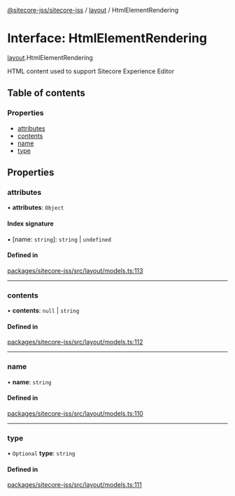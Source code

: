 [@sitecore-jss/sitecore-jss](../README.md) / [layout](../modules/layout.md) / HtmlElementRendering

# Interface: HtmlElementRendering

[layout](../modules/layout.md).HtmlElementRendering

HTML content used to support Sitecore Experience Editor

## Table of contents

### Properties

- [attributes](layout.HtmlElementRendering.md#attributes)
- [contents](layout.HtmlElementRendering.md#contents)
- [name](layout.HtmlElementRendering.md#name)
- [type](layout.HtmlElementRendering.md#type)

## Properties

### attributes

• **attributes**: `Object`

#### Index signature

▪ [name: `string`]: `string` \| `undefined`

#### Defined in

[packages/sitecore-jss/src/layout/models.ts:113](https://github.com/Sitecore/jss/blob/61a0c5a54/packages/sitecore-jss/src/layout/models.ts#L113)

___

### contents

• **contents**: ``null`` \| `string`

#### Defined in

[packages/sitecore-jss/src/layout/models.ts:112](https://github.com/Sitecore/jss/blob/61a0c5a54/packages/sitecore-jss/src/layout/models.ts#L112)

___

### name

• **name**: `string`

#### Defined in

[packages/sitecore-jss/src/layout/models.ts:110](https://github.com/Sitecore/jss/blob/61a0c5a54/packages/sitecore-jss/src/layout/models.ts#L110)

___

### type

• `Optional` **type**: `string`

#### Defined in

[packages/sitecore-jss/src/layout/models.ts:111](https://github.com/Sitecore/jss/blob/61a0c5a54/packages/sitecore-jss/src/layout/models.ts#L111)
